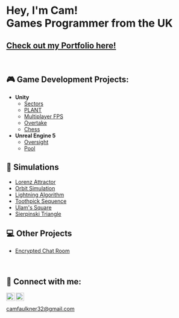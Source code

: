 <h1>Hey, I'm Cam!<br/>Games Programmer from the UK</h1>
<h2><a href="https://www.camfaulkner.dev/">Check out my Portfolio here!</a></h2><br>


<h2>🎮 Game Development Projects:</h2>

- <b>Unity</b>
  - [Sectors](https://github.com/ItsCam32/Sectors)
  - [PLANT](https://github.com/ItsCam32/PLANT)
  - [Multiplayer FPS]()
  - [Overtake](https://github.com/ItsCam32/Overtake)
  - [Chess]()
- <b>Unreal Engine 5</b>
  - [Oversight]()
  - [Pool]()

<h2>🧬 Simulations</h2>

- [Lorenz Attractor](https://github.com/ItsCam32/Lorenz-Attractor)
- [Orbit Simulation]()
- [Lightning Algorithm](https://github.com/ItsCam32/Lightning-Algorithm)
- [Toothpick Sequence](https://github.com/ItsCam32/Toothpick-Sequence)
- [Ulam's Square](https://github.com/ItsCam32/Ulams-Square)
- [Sierpinski Triangle](https://github.com/ItsCam32/Sierpinski-Triangle)

<h2>💻 Other Projects</h2>

- [Encrypted Chat Room](https://github.com/ItsCam32/Chat-Room)

<br><h2>🔗 Connect with me:</h2>

[<img align="left" alt="CamFaulkner | Portfolio" width="22px" src="https://cdn.jsdelivr.net/npm/simple-icons@3.13.0/icons/squarespace.svg" />][portfolio]
[<img align="left" alt="CamFaulkner | LinkedIn" width="22px" src="https://cdn.jsdelivr.net/npm/simple-icons@v3/icons/linkedin.svg" />][linkedin]
<br><br>
camfaulkner32@gmail.com

[portfolio]: https://www.camfaulkner.dev/
[linkedin]: https://www.linkedin.com/in/camfaulkner/
